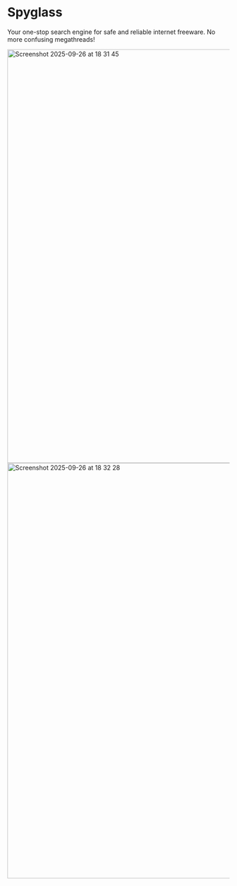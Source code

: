 # Spyglass

Your one-stop search engine for safe and reliable internet freeware. No more confusing megathreads!


<img width="1680" height="936" alt="Screenshot 2025-09-26 at 18 31 45" src="https://github.com/user-attachments/assets/3a312a87-5c85-432f-841b-8447570a6ef7" />
<img width="1680" height="940" alt="Screenshot 2025-09-26 at 18 32 28" src="https://github.com/user-attachments/assets/fe788fbb-9ab1-411b-9b11-4d77eeedbe84" />
